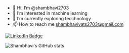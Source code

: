 - 👋 Hi, I’m @shambhavi2703
- 👀 I’m interested in   machine learning
- 🌱 I’m currently exploring tecchnology
- 📫 How to reach me shambhavivats2703@gmail.com

<div id="badges">
  <a href="https://www.linkedin.com/in/shambhavi-vats-656427202/">
    <img src="https://img.shields.io/badge/LinkedIn-blue?style=for-the-badge&logo=linkedin&logoColor=white" alt="LinkedIn Badge"/>
  </a>
</div>

![Shambhavi's GitHub stats](https://github-readme-stats.vercel.app/api?username=shambhavi2703&theme=dark&show_icons=true)




